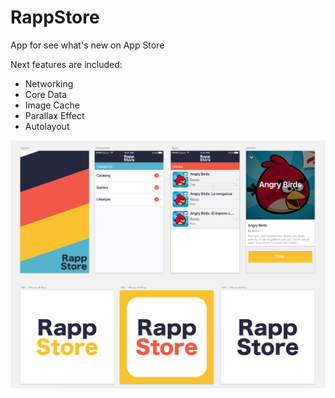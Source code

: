 # RappStore
App for see what's new on App Store

Next features are included:
* Networking
* Core Data
* Image Cache
* Parallax Effect
* Autolayout


![alt tag](https://raw.githubusercontent.com/bolivarbryan/RappStore/master/img.png)
